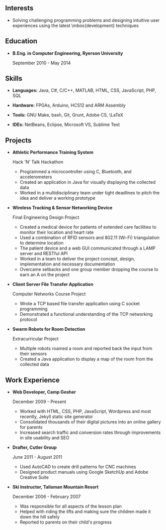 Interests
---------
<!--
*	Working on challenging programming problems and designing brilliant websites using the latest development techniques
-->

*	Solving challenging programming problems and designing intuitive user experiences using the latest \mbox{development} techniques


Education
---------

*	**B.Eng. in Computer Engineering, Ryerson University**

	September 2010 - May 2014

Skills
------

*	**Languages:** Java, C#, C/C++, MATLAB, HTML, CSS, JavaScript, PHP, SQL

*	**Hardware:** FPGAs, Arduino, HCS12 and ARM Assembly

*	**Tools:** GNU Make, bash, Git, Grunt, Adobe CS, \LaTeX

*	**IDEs:** NetBeans, Eclipse, Microsoft VS, Sublime Text

Projects
--------

*	**Athletic Performance Training System**

	Hack 'N' Talk Hackathon

	- Programmed a microcontroller using C, Bluetooth, and accelerometers
	- Created an application in Java for visually displaying the collected data
	- Worked in a multidisciplinary team under tight deadlines to pitch the idea and deliver a working prototype

*	**Wireless Tracking & Sensor Networking Device**

	Final Engineering Design Project

	- Created a medical device for patients of extended care facilities to monitor their location and heart rate
	- Used a combination of RFID sensors and 802.11 (Wi-Fi) triangulation to determine location
	- The patient device and a web GUI communicated through a LAMP server and RESTful API
	- Worked in a team to deliver the project concept, design, implementation and necessary documentation
	- Overcame setbacks and one group member dropping the course to earn an A on the project

*	**Client Server File Transfer Application**

	Computer Networks Course Project
	
	- Wrote a TCP based file transfer application using C socket programming
	- Demonstrated a functional understanding of the TCP networking protocol

<!---
*	**Order Management Appplication**

	OOP Analysis & Design Course Project

	- Designed and implemented an order management application for a restaurant using Java
	- Documented, tested and illustrated the project using UML, unit testing and technical writing skills
	- Cooperated with other group members to meet deadlines and received an A on the project
-->

*	**Swarm Robots for Room Detection**
	
	Extracurricular Project

	- Multiple robots roamed a room and reported back the input from their sensors
	- Created a Java application to display a map of the room from the collected data

Work Experience
---------------

*	**Web Developer, Camp Gesher**

	December 2009 - Present

	- Worked with HTML, CSS, PHP, JavaScript, Wordpress and most recently, Jekyll static site generator
	- Consolidated thousands of their digital pictures into an online gallery for parents
	- Increased search traffic and conversion rates through improvements in site usability and SEO

*	**Drafter, Cutler Group**

	June 2011 - August 2011

	- Used AutoCAD to create drill patterns for CNC machines
	- Designed product manuals using Google SketchUp and Adobe Creative Suite

*	**Ski Instructor, Talisman Mountain Resort**

	December 2006 - February 2007

	- Was responsible for all aspects of the lesson plan
	- Helped with riding the lifts and making sure the children made it down the hill safely
	- Reported to parents on their child's progress

